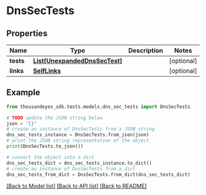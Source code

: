 # DnsSecTests


## Properties

Name | Type | Description | Notes
------------ | ------------- | ------------- | -------------
**tests** | [**List[UnexpandedDnsSecTest]**](UnexpandedDnsSecTest.md) |  | [optional] 
**links** | [**SelfLinks**](SelfLinks.md) |  | [optional] 

## Example

```python
from thousandeyes_sdk.tests.models.dns_sec_tests import DnsSecTests

# TODO update the JSON string below
json = "{}"
# create an instance of DnsSecTests from a JSON string
dns_sec_tests_instance = DnsSecTests.from_json(json)
# print the JSON string representation of the object
print(DnsSecTests.to_json())

# convert the object into a dict
dns_sec_tests_dict = dns_sec_tests_instance.to_dict()
# create an instance of DnsSecTests from a dict
dns_sec_tests_from_dict = DnsSecTests.from_dict(dns_sec_tests_dict)
```
[[Back to Model list]](../README.md#documentation-for-models) [[Back to API list]](../README.md#documentation-for-api-endpoints) [[Back to README]](../README.md)


